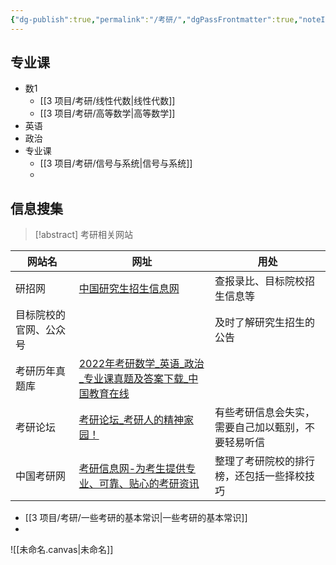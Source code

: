 ```yaml
---
{"dg-publish":true,"permalink":"/考研/","dgPassFrontmatter":true,"noteIcon":"","created":"2023-11-01T16:06:19.940+08:00","updated":"2023-11-25T20:53:06.000+08:00"}
---
```




<div class="transclusion internal-embed is-loaded"><div class="markdown-embed">




## 专业课

- 数1
	- [[3 项目/考研/线性代数\|线性代数]]
	- [[3 项目/考研/高等数学\|高等数学]]
- 英语
- 政治
- 专业课
	- [[3 项目/考研/信号与系统\|信号与系统]]
	- 
## 信息搜集

> [!abstract] 考研相关网站
> 
<div class="transclusion internal-embed is-loaded"><div class="markdown-embed">



| 网站名                 | 网址                                                                                                           | 用处                                               |
| ---------------------- | -------------------------------------------------------------------------------------------------------------- | -------------------------------------------------- |
| 研招网                 | [中国研究生招生信息网](https://yz.chsi.com.cn/)                                                                | 查报录比、目标院校招生信息等                       |
| 目标院校的官网、公众号 |                                                                                                                | 及时了解研究生招生的公告                           |
| 考研历年真题库         | [2022年考研数学\_英语\_政治\_专业课真题及答案下载\_中国教育在线](https://kaoyan.eol.cn/e_ky/zt/common/zhenti/) |                                                    |
| 考研论坛               | [考研论坛\_考研人的精神家园！](http://bbs.kaoyan.com/)                                                         | 有些考研信息会失实，需要自己加以甄别，不要轻易听信 |
| 中国考研网             | [考研信息网-为考生提供专业、可靠、贴心的考研资讯](http://www.chinakaoyan.com/)                                 | 整理了考研院校的排行榜，还包括一些择校技巧                                                   |

</div></div>





- [[3 项目/考研/一些考研的基本常识\|一些考研的基本常识]]
- 





</div></div>



![[未命名.canvas|未命名]]

<style> .container {font-family: sans-serif; text-align: center;} .button-wrapper button {z-index: 1;height: 40px; width: 100px; margin: 10px;padding: 5px;} .excalidraw .App-menu_top .buttonList { display: flex;} .excalidraw-wrapper { height: 800px; margin: 50px; position: relative;} :root[dir="ltr"] .excalidraw .layer-ui__wrapper .zen-mode-transition.App-menu_bottom--transition-left {transform: none;} </style><script src="https://cdn.jsdelivr.net/npm/react@17/umd/react.production.min.js"></script><script src="https://cdn.jsdelivr.net/npm/react-dom@17/umd/react-dom.production.min.js"></script><script type="text/javascript" src="https://cdn.jsdelivr.net/npm/@excalidraw/excalidraw@0/dist/excalidraw.production.min.js"></script><div id="Drawing_2023-11-25_2051.28.excalidraw.md1"></div><script>(function(){const InitialData={"type":"excalidraw","version":2,"source":"https://github.com/zsviczian/obsidian-excalidraw-plugin/releases/tag/2.0.3","elements":[{"id":"ASEaCRr6sF6-3VrdT_tf5","type":"diamond","x":-166.79998779296875,"y":-357.6875228881836,"width":175.20001220703125,"height":97.60000610351562,"angle":0,"strokeColor":"#1e1e1e","backgroundColor":"transparent","fillStyle":"solid","strokeWidth":2,"strokeStyle":"solid","roughness":1,"opacity":100,"groupIds":[],"frameId":null,"roundness":{"type":2},"seed":1335388694,"version":51,"versionNonce":1120704662,"isDeleted":false,"boundElements":null,"updated":1700916694440,"link":null,"locked":false},{"id":"5087Vuwiij51sJnLuIbEu","type":"rectangle","x":-226,"y":-206.48751068115234,"width":188.800048828125,"height":101.5999755859375,"angle":0,"strokeColor":"#1e1e1e","backgroundColor":"transparent","fillStyle":"solid","strokeWidth":2,"strokeStyle":"solid","roughness":1,"opacity":100,"groupIds":[],"frameId":null,"roundness":{"type":3},"seed":202136202,"version":36,"versionNonce":39487178,"isDeleted":false,"boundElements":null,"updated":1700916697159,"link":null,"locked":false},{"text":"📍[[3 项目/考研/矩阵基本概念\|矩阵基本概念]]","fontSize":20,"fontFamily":1,"textAlign":"left","verticalAlign":"top","baseline":18,"id":"M9NaHCCN","type":"text","x":310,"y":-11.287528991699219,"width":187.10092163085938,"height":25,"angle":0,"strokeColor":"#1e1e1e","backgroundColor":"transparent","fillStyle":"hachure","strokeWidth":1,"strokeStyle":"solid","roughness":1,"opacity":100,"roundness":null,"seed":25966,"version":3,"versionNonce":1654482762,"updated":1700916725316,"isDeleted":false,"groupIds":[],"boundElements":[],"link":"[[3 项目/考研/矩阵基本概念\|矩阵基本概念]]","locked":false,"containerId":null,"originalText":"📍[[3 项目/考研/矩阵基本概念\|矩阵基本概念]]","rawText":"[[3 项目/考研/矩阵基本概念\|矩阵基本概念]]","lineHeight":1.25},{"text":"📍[[3 项目/考研/线性代数\|线性代数]]","fontSize":20,"fontFamily":1,"textAlign":"left","verticalAlign":"top","baseline":18,"id":"agm5Fttv","type":"text","x":-128.199951171875,"y":13.512458801269531,"width":147.10092163085938,"height":25,"angle":0,"strokeColor":"#1e1e1e","backgroundColor":"transparent","fillStyle":"hachure","strokeWidth":1,"strokeStyle":"solid","roughness":1,"opacity":100,"roundness":null,"seed":39781,"version":23,"versionNonce":1382300438,"updated":1700916733520,"isDeleted":false,"groupIds":[],"boundElements":[],"link":"[[3 项目/考研/线性代数\|线性代数]]","locked":false,"containerId":null,"originalText":"📍[[3 项目/考研/线性代数\|线性代数]]","rawText":"[[3 项目/考研/线性代数\|线性代数]]","lineHeight":1.25},{"id":"aRxmg7B3","type":"embeddable","x":-801.6000366210938,"y":-344.4874801635742,"width":500,"height":500,"angle":0,"strokeColor":"transparent","backgroundColor":"transparent","fillStyle":"hachure","strokeWidth":1,"strokeStyle":"solid","roughness":1,"opacity":100,"roundness":null,"seed":46474,"version":32,"versionNonce":471648266,"updated":1700916756031,"isDeleted":false,"groupIds":[],"boundElements":[],"link":"[[考研\|考研]]","locked":false,"scale":[1,1],"customData":{"mdProps":{"useObsidianDefaults":false,"backgroundMatchCanvas":false,"backgroundMatchElement":true,"backgroundColor":"#fff","backgroundOpacity":60,"borderMatchElement":true,"borderColor":"#fff","borderOpacity":0,"filenameVisible":false}},"validated":true}],"appState":{"theme":"light","viewBackgroundColor":"#ffffff","currentItemStrokeColor":"#1e1e1e","currentItemBackgroundColor":"transparent","currentItemFillStyle":"solid","currentItemStrokeWidth":2,"currentItemStrokeStyle":"solid","currentItemRoughness":1,"currentItemOpacity":100,"currentItemFontFamily":1,"currentItemFontSize":20,"currentItemTextAlign":"left","currentItemStartArrowhead":null,"currentItemEndArrowhead":"arrow","scrollX":901,"scrollY":512.7125244140625,"zoom":{"value":1},"currentItemRoundness":"round","gridSize":null,"gridColor":{"Bold":"#C9C9C9FF","Regular":"#EDEDEDFF"},"currentStrokeOptions":null,"previousGridSize":null,"frameRendering":{"enabled":true,"clip":true,"name":true,"outline":true}},"files":{}};InitialData.scrollToContent=true;App=()=>{const e=React.useRef(null),t=React.useRef(null),[n,i]=React.useState({width:void 0,height:void 0});return React.useEffect(()=>{i({width:t.current.getBoundingClientRect().width,height:t.current.getBoundingClientRect().height});const e=()=>{i({width:t.current.getBoundingClientRect().width,height:t.current.getBoundingClientRect().height})};return window.addEventListener("resize",e),()=>window.removeEventListener("resize",e)},[t]),React.createElement(React.Fragment,null,React.createElement("div",{className:"excalidraw-wrapper",ref:t},React.createElement(ExcalidrawLib.Excalidraw,{ref:e,width:n.width,height:n.height,initialData:InitialData,viewModeEnabled:!0,zenModeEnabled:!0,gridModeEnabled:!1})))},excalidrawWrapper=document.getElementById("Drawing_2023-11-25_2051.28.excalidraw.md1");ReactDOM.render(React.createElement(App),excalidrawWrapper);})();</script>
